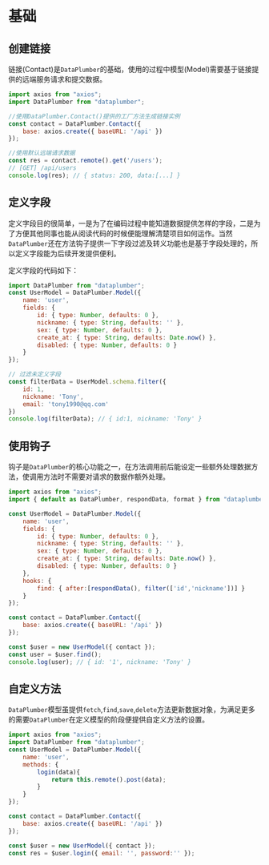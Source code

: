 # 基础

## 创建链接

链接(Contact)是`DataPlumber`的基础，使用的过程中模型(Model)需要基于链接提供的远端服务请求和提交数据。

```js
import axios from "axios";
import DataPlumber from "dataplumber";

//使用DataPlumber.Contact()提供的工厂方法生成链接实例
const contact = DataPlumber.Contact({
    base: axios.create({ baseURL: '/api' })
});

//使用默认远端请求数据
const res = contact.remote().get('/users');
// [GET] /api/users
console.log(res); // { status: 200, data:[...] }
```

## 定义字段

定义字段目的很简单，一是为了在编码过程中能知道数据提供怎样的字段，二是为了方便其他同事也能从阅读代码的时候便能理解清楚项目如何运作。当然`DataPlumber`还在方法钩子提供一下字段过滤及转义功能也是基于字段处理的，所以定义字段能为后续开发提供便利。

定义字段的代码如下：

```js
import DataPlumber from "dataplumber";
const UserModel = DataPlumber.Model({
    name: 'user',
    fields: {
        id: { type: Number, defaults: 0 },
        nickname: { type: String, defaults: '' },
        sex: { type: Number, defaults: 0 },
        create_at: { type: String, defaults: Date.now() },
        disabled: { type: Number, defaults: 0 }
    }
});

// 过滤未定义字段
const filterData = UserModel.schema.filter({
    id: 1,
    nickname: 'Tony',
    email: 'tony1990@qq.com'
})
console.log(filterData); // { id:1, nickname: 'Tony' }
```

## 使用钩子

钩子是`DataPlumber`的核心功能之一，在方法调用前后能设定一些额外处理数据方法，使调用方法时不需要对请求的数据作额外处理。

```js
import axios from "axios";
import { default as DataPlumber, respondData, format } from "dataplumber";

const UserModel = DataPlumber.Model({
    name: 'user',
    fields: {
        id: { type: Number, defaults: 0 },
        nickname: { type: String, defaults: '' },
        sex: { type: Number, defaults: 0 },
        create_at: { type: String, defaults: Date.now() },
        disabled: { type: Number, defaults: 0 }
    },
    hooks: {
        find: { after:[respondData(), filter(['id','nickname'])] }
    }
});

const contact = DataPlumber.Contact({
    base: axios.create({ baseURL: '/api' })
});

const $user = new UserModel({ contact });
const user = $user.find();
console.log(user); // { id: '1', nickname: 'Tony' }
```

## 自定义方法

`DataPlumber`模型虽提供`fetch`,`find`,`save`,`delete`方法更新数据对象，为满足更多的需要`DataPlumber`在定义模型的阶段便提供自定义方法的设置。

```js
import axios from "axios";
import DataPlumber from "dataplumber";
const UserModel = DataPlumber.Model({
    name: 'user',
    methods: {
        login(data){
            return this.remote().post(data);
        }
    }
});

const contact = DataPlumber.Contact({
    base: axios.create({ baseURL: '/api' })
});

const $user = new UserModel({ contact });
const res = $user.login({ email: '', password:'' });
```